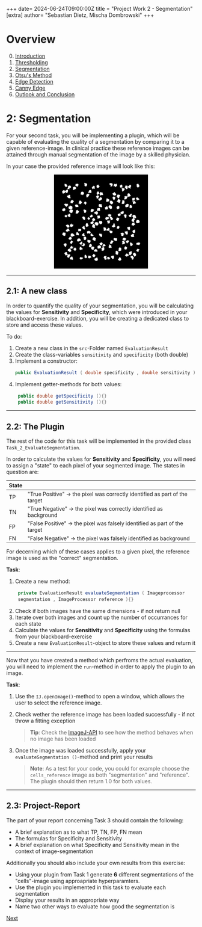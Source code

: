 +++
date= 2024-06-24T09:00:00Z
title = "Project Work 2 - Segmentation"
[extra]
author= "Sebastian Dietz, Mischa Dombrowski"
+++

# Overview

0) [Introduction](../introduction)
1) [Thresholding](../thresholding)
2) [Segmentation](../segmentation)
3) [Otsu's Method](../otsu)
4) [Edge Detection](../edgedetection) 
5) [Canny Edge](../cannyedge) 
6) [Outlook and Conclusion](../conclusion)


# 2: Segmentation 

For your second task, you will be implementing a plugin, which will be capable of evaluating the quality of a segmentation by comparing it to a given reference-image. In clinical practice these reference images can be attained through manual segmentation of the image by a skilled physician.

In your case the provided reference image will look like this:

<center><img src="../cells_reference.png" width="250" height="250"></center>

---

## 2.1: A new class


In order to quantify the quality of your segmentation, you will be calculating the values for __Sensitivity__ and __Specificity__, which were introduced in your blackboard-exercise. In addition, you will be creating a dedicated class to store and access these values. 

To do:

1. Create a new class in the `src`-Folder named `EvaluationResult` 
2. Create the class-variables `sensitivity` and `specificity` (both double)
3. Implement a constructor:
   ```java
   public EvaluationResult ( double specificity , double sensitivity ){}
   ```
4. Implement getter-methods for both values:
   ```java
    public double getSpecificity (){}
    public double getSensitivity (){}
   ```

---
## 2.2: The Plugin

The rest of the code for this task will be implemented in the provided class `Task_2_EvaluateSegmentation`.

In order to calculate the values for __Sensitivity__ and __Specificity__, you will need to assign a "state" to each pixel of your segmented image. The states in question are:

|State||
| ----------- | ----------- |
|TP|"True Positive" &rarr; the pixel was correctly identified as part of the target|
|TN| "True Negative" &rarr; the pixel was correctly identified  as background |
|FP|"False Positive" &rarr; the pixel was falsely identified as part of the target|
|FN|"False Negative" &rarr; the pixel was falsely identified as background|

For decerning which of these cases applies to a given pixel, the reference image is used as the "correct" segmentation.

**Task**:

1. Create a new method:
   ```java
    private EvaluationResult evaluateSegmentation ( Imageprocessor
    segmentation , ImageProcessor reference ){}
   ```
2. Check if both images have the same dimensions - if not return null
3. Iterate over both images and count up the number of occurrances for each state 
4. Calculate the values for __Sensitivity__ and __Specificity__ using the formulas from your blackboard-exercise
5. Create a new `EvaluationResult`-object to store these values and return it
---

Now that you have created a method which perfroms the actual evaluation, you will need to implement the `run`-method in order to apply the plugin to an image. 

**Task**:

1. Use the `IJ.openImage()`-method to open a window, which allows the user to select the reference image.
2. Check wether the reference image has been loaded successfully - if not throw a fitting exception

   >__Tip__: 
    Check the [ImageJ-API](https://imagej.net/ij/developer/api/ij/ij/io/Opener.html) to see how the method behaves when no image has been loaded

3. Once the image was loaded successfully, apply your `evaluateSegmentation ()`-method and print your results

   >__Note__: As a test for your code, you could for example choose the `cells_reference` image as both "segmentation" and "reference". The plugin should then return 1.0 for both values.

---
## 2.3: Project-Report

The part of your report concerning Task 3 should contain the following:

+ A brief explanation as to what TP, TN, FP, FN mean
+ The formulas for Specificity and Sensitivity
+ A brief explanation on what Specificity and Sensitivity mean in the context of image-segmentation

Additionally you should also include your own results from this exercise:

+ Using your plugin from Task 1 generate __6__ different segmentations of the "cells"-image using approapriate hyperparamters. 
+ Use the plugin you implemented in this task to evaluate each segmentation 
+ Display your results in an appropriate way 
+ Name two other ways to evaluate how good the segmentation is


[Next](../otsu)